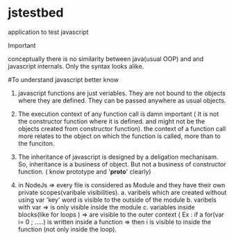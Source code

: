 # jstestbed
application to test javascript

Important

conceptually there is no similarity between java(usual OOP) and and javascript internals. Only the syntax looks alike.

#To understand javascript better know

1. javascript functions are just veriables. They are not bound to the objects where they are defined. They can be passed anywhere as usual objects.

2. The execution context of any function call is damn important ( It is not the constructor function where it is defined. and might not be the objects created from constructor function). the context of a function call more relates to the object on which the function is called, more than to the funciton.

3. The inheritance of javascript is designed by a deligation mechanisam. So, inheritance is a business of object. But not a business of constructor function. ( know prototype and '__proto__' clearly)

4. in NodeJs => every file is considered as Module and they have their own private scopes(varibale visibilities).
  a. varibels which are created without using var 'key' word is visible to the outside of the module
  b. varibels with var => is only visible inside the module
  c. variables inside blocks(like for loops ) => are visible to the outer context ( Ex : if a for(var i= 0 ; .....) is written inside a function => then i is visible to inside the function (not only inside the loop). 
